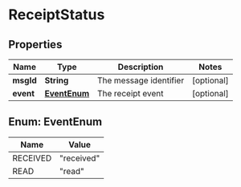 
# ReceiptStatus

## Properties
Name | Type | Description | Notes
------------ | ------------- | ------------- | -------------
**msgId** | **String** | The message identifier |  [optional]
**event** | [**EventEnum**](#EventEnum) | The receipt event |  [optional]


<a name="EventEnum"></a>
## Enum: EventEnum
Name | Value
---- | -----
RECEIVED | &quot;received&quot;
READ | &quot;read&quot;



